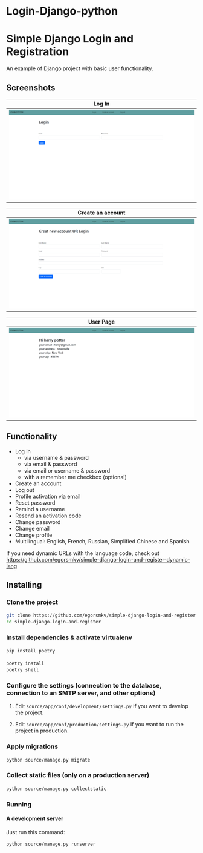 # Login-Django-python

# Simple Django Login and Registration

An example of Django project with basic user functionality.

## Screenshots

| Log In | 
| -------|
| <img src="https://github.com/khalilhasan23/Login-Django-python/blob/main/screenshot/1.png" width="500"> | 

| Create an account | 
|-------------------|
|<img src="https://github.com/khalilhasan23/Login-Django-python/blob/main/screenshot/2.png" width="500"> | 


| User Page |
| ----------|
| <img src="https://github.com/khalilhasan23/Login-Django-python/blob/main/screenshot/3.png" width="500"> |

## Functionality

- Log in
    - via username & password
    - via email & password
    - via email or username & password
    - with a remember me checkbox (optional)
- Create an account
- Log out
- Profile activation via email
- Reset password
- Remind a username
- Resend an activation code
- Change password
- Change email
- Change profile
- Multilingual: English, French, Russian, Simplified Chinese and Spanish

If you need dynamic URLs with the language code, check out https://github.com/egorsmkv/simple-django-login-and-register-dynamic-lang

## Installing

### Clone the project

```bash
git clone https://github.com/egorsmkv/simple-django-login-and-register
cd simple-django-login-and-register
```

### Install dependencies & activate virtualenv

```bash
pip install poetry

poetry install
poetry shell
```

### Configure the settings (connection to the database, connection to an SMTP server, and other options)

1. Edit `source/app/conf/development/settings.py` if you want to develop the project.

2. Edit `source/app/conf/production/settings.py` if you want to run the project in production.

### Apply migrations

```bash
python source/manage.py migrate
```

### Collect static files (only on a production server)

```bash
python source/manage.py collectstatic
```

### Running

#### A development server

Just run this command:

```bash
python source/manage.py runserver
```
